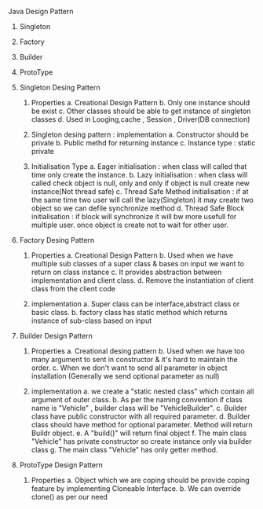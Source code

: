 Java Design Pattern

1. Singleton 
2. Factory
3. Builder
4. ProtoType




1. Singleton Desing Pattern
	1. Properties
		a. Creational Design Pattern
		b. Only one instance should be exist
		c. Other classes should be able to get instance of singleton classes
		d. Used in Looging,cache , Session , Driver(DB connection)
		
	2. Singleton desing pattern : implementation
		a. Constructor should be private
		b. Public methd for returning instance
		c. Instance type : static private
	
	3. Initialisation Type 
		a. Eager initialisation : when class will called that time only create the instance.
		b. Lazy initialisation : when class will called check object is null, only and only if object is null create new instance(Not thread safe)
		c. Thread Safe Method initialisation : if at the same time two user will call the lazy(Singleton) it may create two object so we can defile synchronize method
		d. Thread Safe Block initialisation : if block will synchronize it will bw more usefull for multiple user. once object is create not to wait for other user.
	


2. Factory Desing Pattern 
	1. Properties 
		a. Creational Design Pattern
		b. Used when we have multiple sub classes of a super class & bases on input we want to return on class instance
		c. It provides abstraction between implementation and client class.
		d. Remove the instantiation of client class from the client code 
		
	2. implementation
		a. Super class can be interface,abstract class or basic class.
		b. factory class has static method which returns instance of sub-class based on input

3. Builder Design Pattern
	1. Properties
		a. Creational desing pattern
		b. Used when we have too many argument to sent in constructor & it's hard to maintain the order.
		c. When we don't want to send all parameter in object installation (Generally we send optional parameter as null)
		
	2. implementation
			a. we create a "static nested class" which contain all argument of outer class.
			b. As per the naming convention if class name is "Vehicle" , builder class will be "VehicleBuilder".
			c. Builder class have public constructor with all required parameter.
			d. Builder class should have method for optional parameter. Method will return Buildr object.
			e. A "build()" will return final object 
			f. The main class "Vehicle" has private constructor so create instance only via builder class
			g. The main class "Vehicle" has only getter method.
			
4. ProtoType Design Pattern
	1. Properties 
		a. Object which we are coping should be provide coping feature by implementing Cloneable Interface.
		b. We can override clone() as per our need
		